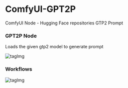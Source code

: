 # ComfyUI-GPT2P
ComfyUI Node - Hugging Face repositories GTP2 Prompt

### GPT2P Node
Loads the given gtp2 model to generate prompt

![tagImg](imgs/node.png)

### Workflows
![tagImg](workflows/basic.png)
